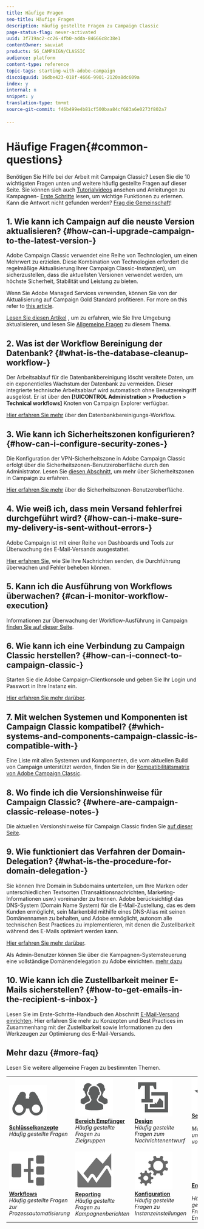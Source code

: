 ```yaml
---
title: Häufige Fragen
seo-title: Häufige Fragen
description: Häufig gestellte Fragen zu Campaign Classic
page-status-flag: never-activated
uuid: 3f719ac2-cc26-4fb0-adda-84666c8c38e1
contentOwner: sauviat
products: SG_CAMPAIGN/CLASSIC
audience: platform
content-type: reference
topic-tags: starting-with-adobe-campaign
discoiquuid: 16dbe423-018f-4666-9901-2120a8dc609a
index: y
internal: n
snippet: y
translation-type: tm+mt
source-git-commit: f46b499e4b81cf500baa84cf683a6e0273f802a7

---
```



# Häufige Fragen{#common-questions}

Benötigen Sie Hilfe bei der Arbeit mit Campaign Classic? Lesen Sie die 10 wichtigsten Fragen unten und weitere häufig gestellte Fragen auf dieser Seite. Sie können sich auch [Tutorialvideos](https://docs.adobe.com/content/help/en/campaign-learn/campaign-classic-tutorials/overview.html) ansehen und Anleitungen zu Kampagnen- [Erste Schritte](../../platform/using/tutorials.md#step-by-step-guides) lesen, um wichtige Funktionen zu erlernen. Kann die Antwort nicht gefunden werden? [Frag die Gemeinschaft](https://forums.adobe.com/community/experience-cloud/marketing-cloud/campaign)!

## 1. Wie kann ich Campaign auf die neuste Version aktualisieren? {#how-can-i-upgrade-campaign-to-the-latest-version-}

Adobe Campaign Classic verwendet eine Reihe von Technologien, um einen Mehrwert zu erzielen. Diese Kombination von Technologien erfordert die regelmäßige Aktualisierung Ihrer Campaign Classic-Instanz(en), um sicherzustellen, dass die aktuellsten Versionen verwendet werden, um höchste Sicherheit, Stabilität und Leistung zu bieten.

Wenn Sie Adobe Managed Services verwenden, können Sie von der Aktualisierung auf Campaign Gold Standard profitieren. For more on this refer to [this article](https://helpx.adobe.com/campaign/kb/gold-standard.html).

[Lesen Sie diesen Artikel](https://helpx.adobe.com/campaign/kb/acc-build-upgrade.html) , um zu erfahren, wie Sie Ihre Umgebung aktualisieren, und lesen Sie [Allgemeine Fragen](https://helpx.adobe.com/campaign/kb/build-upgrade-faq.html) zu diesem Thema.

## 2. Was ist der Workflow Bereinigung der Datenbank? {#what-is-the-database-cleanup-workflow-}

Der Arbeitsablauf für die Datenbankbereinigung löscht veraltete Daten, um ein exponentielles Wachstum der Datenbank zu vermeiden. Dieser integrierte technische Arbeitsablauf wird automatisch ohne Benutzereingriff ausgelöst. Er ist über den **[!UICONTROL Administration > Production > Technical workflows]** Knoten von Campaign Explorer verfügbar.

[Hier erfahren Sie mehr](../../production/using/database-cleanup-workflow.md) über den Datenbankbereinigungs-Workflow.

## 3. Wie kann ich Sicherheitszonen konfigurieren? {#how-can-i-configure-security-zones-}

Die Konfiguration der VPN-Sicherheitszone in Adobe Campaign Classic erfolgt über die Sicherheitszonen-Benutzeroberfläche durch den Administrator. Lesen Sie [diesen Abschnitt](../../installation/using/configuring-campaign-server.md#defining-security-zones), um mehr über Sicherheitszonen in Campaign zu erfahren.

[Hier erfahren Sie mehr](https://helpx.adobe.com/campaign/kb/configuring-security-zones-self-service.html) über die Sicherheitszonen-Benutzeroberfläche.

## 4. Wie weiß ich, dass mein Versand fehlerfrei durchgeführt wird? {#how-can-i-make-sure-my-delivery-is-sent-without-errors-}

Adobe Campaign ist mit einer Reihe von Dashboards und Tools zur Überwachung des E-Mail-Versands ausgestattet.

[Hier erfahren Sie](../../delivery/using/monitoring-a-delivery.md), wie Sie Ihre Nachrichten senden, die Durchführung überwachen und Fehler beheben können.

## 5. Kann ich die Ausführung von Workflows überwachen? {#can-i-monitor-workflow-execution}

Informationen zur Überwachung der Workflow-Ausführung in Campaign [finden Sie auf dieser Seite](../../workflow/using/executing-a-workflow.md).

## 6. Wie kann ich eine Verbindung zu Campaign Classic herstellen? {#how-can-i-connect-to-campaign-classic-}

Starten Sie die Adobe Campaign-Clientkonsole und geben Sie Ihr Login und Passwort in Ihre Instanz ein.

[Hier erfahren Sie mehr darüber](../../platform/using/launching-adobe-campaign.md).

## 7. Mit welchen Systemen und Komponenten ist Campaign Classic kompatibel? {#which-systems-and-components-campaign-classic-is-compatible-with-}

Eine Liste mit allen Systemen und Komponenten, die vom aktuellen Build von Campaign unterstützt werden, finden Sie in der [Kompatibilitätsmatrix von Adobe Campaign Classic](https://helpx.adobe.com/campaign/kb/compatibility-matrix.html).

## 8. Wo finde ich die Versionshinweise für Campaign Classic? {#where-are-campaign-classic-release-notes-}

Die aktuellen Versionshinweise für Campaign Classic finden Sie [auf dieser Seite](https://docs.adobe.com/content/help/en/campaign-classic/using/release-notes/latest-release.html).

## 9. Wie funktioniert das Verfahren der Domain-Delegation? {#what-is-the-procedure-for-domain-delegation-}

Sie können Ihre Domain in Subdomains unterteilen, um Ihre Marken oder unterschiedlichen Textsorten (Transaktionsnachrichten, Marketing-Informationen usw.) voreinander zu trennen.
Adobe berücksichtigt das DNS-System (Domain Name System) für die E-Mail-Zustellung, das es dem Kunden ermöglicht, sein Markenbild mithilfe eines DNS-Alias mit seinen Domänennamen zu behalten, und Adobe ermöglicht, autonom alle technischen Best Practices zu implementieren, mit denen die Zustellbarkeit während des E-Mails optimiert werden kann.

[Hier erfahren Sie mehr darüber](https://helpx.adobe.com/campaign/kb/domain-name-delegation.html).

Als Admin-Benutzer können Sie über die Kampagnen-Systemsteuerung eine vollständige Domänendelegation zu Adobe einrichten. [mehr dazu](https://docs.adobe.com/content/help/en/control-panel/using/subdomains-and-certificates/subdomains-branding.html)

## 10. Wie kann ich die Zustellbarkeit meiner E-Mails sicherstellen? {#how-to-get-emails-in-the-recipient-s-inbox-}

Lesen Sie im Erste-Schritte-Handbuch den Abschnitt [E-Mail-Versand einrichten](https://helpx.adobe.com/campaign/kb/acc-deliverability.html). Hier erfahren Sie mehr zu Konzepten und Best Practices im Zusammenhang mit der Zustellbarkeit sowie Informationen zu den Werkzeugen zur Optimierung des E-Mail-Versands.

## Mehr dazu {#more-faq}

Lesen Sie weitere allgemeine Fragen zu bestimmten Themen.

<table>
<tr>
<td>
        <a href="../../platform/using/faq-key-concepts.md"><img alt="Bedingungen" src="assets/icon_start.png"/></a>
        <div><a href="../../platform/using/faq-key-concepts.md"><strong>Schlüsselkonzepte</strong></a></div>
        <em>Häufig gestellte Fragen</em>
    </td>
    <td>
        <a href="../../platform/using/faq-audiences.md"><img alt="Bedingungen" src="assets/icon_audience.png"/></a>
        <div><a href="../../platform/using/faq-audiences.md"><strong>Bereich Empfänger</strong></a></div>
        <em>Häufig gestellte Fragen zu Zielgruppen</em>
    </td>
    <td>
        <a href="../../platform/using/faq-designing.md"><img alt="Bedingungen" src="assets/icon_content.png"/></a>
        <div><a href="../../platform/using/faq-designing.md"><strong>Design</strong></a></div>
        <em>Häufig gestellte Fragen zum Nachrichtenentwurf</em>
    </td>
    <td>
        <a href="../../platform/using/faq-messages.md"><img alt="Bedingungen" src="assets/icon_delivery.png"/></a>
        <div><a href="../../platform/using/faq-messages.md"><strong>Senden</strong></a></div>
        <br/><em>Meldungstest und Senden von FAQ</em>
    </td>
</tr>
<tr>
    <td>
        <a href="../../platform/using/faq-workflows.md"><img alt="Bedingungen" src="assets/icon_process.png"/></a>
        <div><a href="../../platform/using/faq-workflows.md"><strong>Workflows</strong></a></div>
        <em>Häufig gestellte Fragen zur Prozessautomatisierung</em>
    </td>
    <td>
        <a href="../../platform/using/faq-reporting.md"><img alt="Bedingungen" src="assets/icon_report.png"/></a>
        <div><a href="../../platform/using/faq-reporting.md"><strong>Reporting</strong></a></div>
        <em>Häufig gestellte Fragen zu Kampagnenberichten</em>
    </td>
    <td>
        <a href="../../platform/using/faq-campaign-config.md"><img alt="Bedingungen" src="assets/icon_config.png"/></a>
        <div><a href="../../platform/using/faq-campaign-config.md"><strong>Konfiguration</strong></a></div>
        <em>Häufig gestellte Fragen zu Instanzeinstellungen</em>
    </td>
    <td>
        <a href="../../platform/using/faq-developers.md"><img alt="Bedingungen" src="assets/icon_server.png"/></a>
        <div><a href="../../platform/using/faq-developers.md"><strong>Entwicklung</strong></a></div>
        <br/><em>Häufig gestellte Fragen zu Entwicklern</em>
    </td>
    </tr></table>
